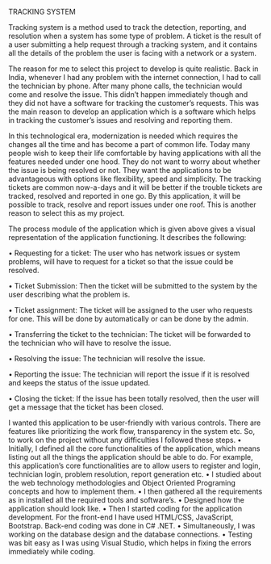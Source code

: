 TRACKING SYSTEM

Tracking system is a method used to track the detection, reporting, and resolution when a system has some type of problem. A ticket is the
result of a user submitting a help request through a tracking system, and it contains all the details of the problem the user is facing 
with a network or a system.

The reason for me to select this project to develop is quite realistic. Back in India, whenever I had any problem with the internet 
connection, I had to call the technician by phone. After many phone calls, the technician would come and resolve the issue. This didn’t 
happen immediately though and they did not have a software for tracking the customer’s requests. This was the main reason to develop an 
application which is a software which helps in tracking the customer’s issues and resolving and reporting them.

In this technological era, modernization is needed which requires the changes all the time and has become a part of common life. Today 
many people wish to keep their life comfortable by having applications with all the features needed under one hood. They do not want to 
worry about whether the issue is being resolved or not. They want the applications to be advantageous with options like flexibility, speed
and simplicity. The tracking tickets are common now-a-days and it will be better if the trouble tickets are tracked, resolved and reported 
in one go. By this application, it will be possible to track, resolve and report issues under one roof. This is another reason to select
this as my project.


The process module of the application which is given above gives a visual representation of the application functioning. It describes the following:

• Requesting for a ticket: The user who has network issues or system problems, will have to request for a ticket so that the issue could
be resolved.

• Ticket Submission: Then the ticket will be submitted to the system by the user describing what the problem is.

• Ticket assignment: The ticket will be assigned to the user who requests for one. This will be done by automatically or can be done by 
the admin.

• Transferring the ticket to the technician: The ticket will be forwarded to the technician who will have to resolve the issue.

• Resolving the issue: The technician will resolve the issue.

• Reporting the issue: The technician will report the issue if it is resolved and keeps the status of the issue updated.

• Closing the ticket: If the issue has been totally resolved, then the user will get a message that the ticket has been closed.



I wanted this application to be user-friendly with various controls. There are features like prioritizing the work flow, transparency 
in the system etc. So, to work on the project without any difficulties I followed these steps.
• Initially, I defined all the core functionalities of the application, which means listing out all the things the application should 
be able to do. For example, this application’s core functionalities are to allow users to register and login, technician login, problem
resolution, report generation etc.
• I studied about the web technology methodologies and Object Oriented Programing concepts and how to implement them.
• I then gathered all the requirements as in installed all the required tools and software’s.
• Designed how the application should look like.
• Then I started coding for the application development. For the front-end I have used HTML/CSS, JavaScript, Bootstrap. Back-end coding
was done in C# .NET.
• Simultaneously, I was working on the database design and the database connections.
• Testing was bit easy as I was using Visual Studio, which helps in fixing the errors immediately while coding.




